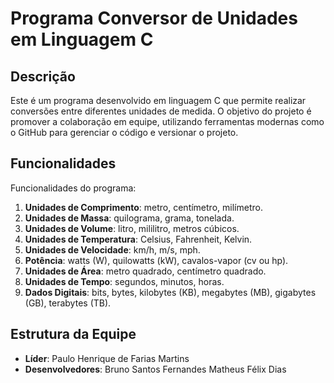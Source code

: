 # Programa Conversor de Unidades em Linguagem C

## Descrição
Este é um programa desenvolvido em linguagem C que permite realizar conversões entre diferentes unidades de medida. O objetivo do projeto é promover a colaboração em equipe, utilizando ferramentas modernas como o GitHub para gerenciar o código e versionar o projeto.

## Funcionalidades
Funcionalidades do programa:
1. **Unidades de Comprimento**: metro, centímetro, milímetro.
2. **Unidades de Massa**: quilograma, grama, tonelada.
3. **Unidades de Volume**: litro, mililitro, metros cúbicos.
4. **Unidades de Temperatura**: Celsius, Fahrenheit, Kelvin.
5. **Unidades de Velocidade**: km/h, m/s, mph.
6. **Potência**: watts (W), quilowatts (kW), cavalos-vapor (cv ou hp).
7. **Unidades de Área**: metro quadrado, centímetro quadrado.
8. **Unidades de Tempo**: segundos, minutos, horas.
9. **Dados Digitais**: bits, bytes, kilobytes (KB), megabytes (MB), gigabytes (GB), terabytes (TB).

## Estrutura da Equipe
- **Líder**: Paulo Henrique de Farias Martins
- **Desenvolvedores**:
    Bruno Santos Fernandes
    Matheus Félix Dias
